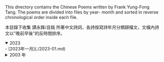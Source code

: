 This directory contains the Chinese Poems written by Frank Yung-Fong Tang. The poems are divided into files by year- month and sorted in reverse chronological order inside each file. 

本目錄下收集 譚永鋒/且鈍 所著中文詩詞，各詩按寫詩年月分類歸檔文，文檔內詩文以"晚前早後"的反時間排序。

<details open>
<summary>2023</summary>
- [2023年一月](./2023-01.md)
</details>

<details>
<summary>2003 年</summary>
- [2003年五月](./2003-05.md)
</details>
